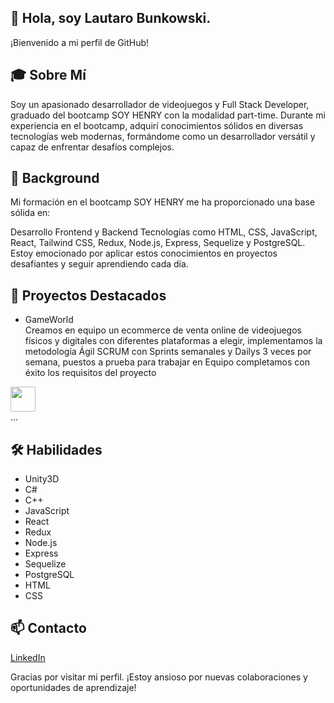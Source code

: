 ## 👋 Hola, soy Lautaro Bunkowski.
¡Bienvenido a mi perfil de GitHub!

## 🎓 Sobre Mí
Soy un apasionado desarrollador de videojuegos y Full Stack Developer, graduado del bootcamp SOY HENRY con la modalidad part-time. Durante mi experiencia en el bootcamp, adquirí conocimientos sólidos en diversas tecnologías web modernas, formándome como un desarrollador versátil y capaz de enfrentar desafíos complejos.

## 🚀 Background
Mi formación en el bootcamp SOY HENRY me ha proporcionado una base sólida en:

Desarrollo Frontend y Backend
Tecnologías como HTML, CSS, JavaScript, React, Tailwind CSS, Redux, Node.js, Express, Sequelize y PostgreSQL.
Estoy emocionado por aplicar estos conocimientos en proyectos desafiantes y seguir aprendiendo cada día.

## 🌟 Proyectos Destacados

* GameWorld
  <br/>
Creamos en equipo un ecommerce de venta online de videojuegos físicos y digitales con diferentes plataformas a elegir, implementamos la metodología Ágil SCRUM con Sprints semanales y Dailys 3 veces por semana, puestos a prueba para trabajar en Equipo completamos con éxito los requisitos del proyecto

<a href="https://gameworldeccomerce.vercel.app/" target="blank"><img align="center" src="https://gameworldeccomerce.vercel.app/assets/logo-708f2337.png" style="object-fit: cover; width:40px; height:40px margin-right:10px;" /></a>
<br/>
...
## 🛠️ Habilidades

* Unity3D
* C#
* C++
* JavaScript
* React
* Redux
* Node.js
* Express
* Sequelize
* PostgreSQL
* HTML
* CSS

## 📫 Contacto

<a href="https://www.linkedin.com/in/vladimiresquivelandrade/" target="blank">LinkedIn</a>
<br/>

Gracias por visitar mi perfil. ¡Estoy ansioso por nuevas colaboraciones y oportunidades de aprendizaje!

<!--
**lautarobunkowski/lautarobunkowski** is a ✨ _special_ ✨ repository because its `README.md` (this file) appears on your GitHub profile.

Here are some ideas to get you started:

- 🔭 I’m currently working on ...
- 🌱 I’m currently learning ...
- 👯 I’m looking to collaborate on ...
- 🤔 I’m looking for help with ...
- 💬 Ask me about ...
- 📫 How to reach me: ...
- 😄 Pronouns: ...
- ⚡ Fun fact: ...
-->
